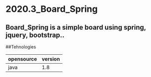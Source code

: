 # 2020.3_Board_Spring
## Board_Spring is a simple board using spring, jquery, bootstrap..

##Tehnologies


opensource|version
---|---|
java| 1.8|



